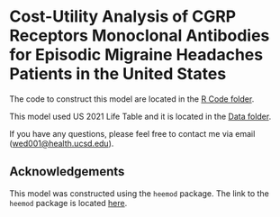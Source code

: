 # Cost-Utility Analysis of CGRP Receptors Monoclonal Antibodies for Episodic Migraine Headaches Patients in the United States

The code to construct this model are located in the [R Code folder](https://github.com/yarieldong/CGRP_CUA/tree/main/R%20Code).

This model used US 2021 Life Table and it is located in the [Data folder](https://github.com/yarieldong/CGRP_CUA/tree/main/Data).

If you have any questions, please feel free to contact me via email (wed001@health.ucsd.edu).


## Acknowledgements
This model was constructed using the `heemod` package. The link to the `heemod` package is located [here](https://CRAN.R-project.org/package=heemod).
